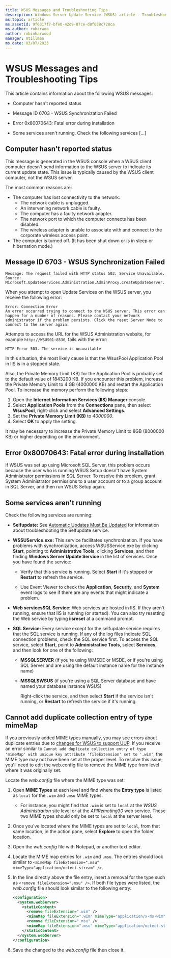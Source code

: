 ```yaml
---
title: WSUS Messages and Troubleshooting Tips
description: Windows Server Update Service (WSUS) article - Troubleshoot using WSUS messages
ms.topic: article
ms.assetid: 9f6317f7-bfe0-42d9-87ce-d8f038c728ca
ms.author: roharwoo
author: robinharwood
manager: mtillman
ms.date: 03/07/2023
---
```

# WSUS Messages and Troubleshooting Tips



This article contains information about the following WSUS messages:

- Computer hasn't reported status

- Message ID 6703 - WSUS Synchronization Failed

- Error 0x80070643: Fatal error during installation

- Some services aren't running. Check the following services [...]

## Computer hasn't reported status

This message is generated in the WSUS console when a WSUS client computer doesn't send information to the WSUS server to indicate its current update state. This issue is typically caused by the WSUS client computer, not the WSUS server.

The most common reasons are:

- The computer has lost connectivity to the network:
  - The network cable is unplugged.
  - An intervening network cable is faulty.
  - The computer has a faulty network adapter.
  - The network port to which the computer connects has been disabled.
  - The wireless adapter is unable to associate with and connect to the corporate wireless access point.
- The computer is turned off. (It has been shut down or is in sleep or hibernation mode.)

## Message ID 6703 - WSUS Synchronization Failed

```Event
Message: The request failed with HTTP status 503: Service Unavailable.
Source: Microsoft.UpdateServices.Administration.AdminProxy.createUpdateServer.
```

When you attempt to open Update Services on the WSUS server, you receive the following error:

```Event
Error: Connection Error
An error occurred trying to connect to the WSUS server. This error can happen for a number of reasons. Please contact your network administrator if the problem persists. Click the reset Server Node to connect to the server again.
```

Attempts to access the URL for the WSUS Administration website, for example `http://WSUS01:8530`, fails with the error:

`HTTP Error 503. The service is unavailable`

In this situation, the most likely cause is that the WsusPool Application Pool in IIS is in a stopped state.

Also, the Private Memory Limit (KB) for the Application Pool is probably set to the default value of 1843200 KB. If you encounter this problem, increase the Private Memory Limit to 4 GB (4000000 KB) and restart the Application Pool. To increase the memory perform the following steps:

1. Open the **Internet Information Services (IIS) Manager** console.
1. Select **Application Pools** from the **Connections** pane, then select **WsusPool**, right-click and select **Advanced Settings**.
1. Set the **Private Memory Limit (KB)** to _4000000_.
1. Select **OK** to apply the setting.

It may be necessary to increase the Private Memory Limit to 8GB (8000000 KB) or higher depending on the environment.

## Error 0x80070643: Fatal error during installation

If WSUS was set up using Microsoft SQL Server, this problem occurs because the user who is running WSUS Setup doesn't have System Administrator permissions in SQL Server.
To resolve this problem, grant System Administrator permissions to a user account or to a group account in SQL Server, and then run WSUS Setup again.

## Some services aren't running

Check the following services are running:

- **Selfupdate:** See [Automatic Updates Must Be Updated](/previous-versions/windows/it-pro/windows-server-2008-R2-and-2008/cc708554(v=ws.10)) for information about troubleshooting the Selfupdate service.

- **WSSUService.exe:** This service facilitates synchronization. If you have problems with synchronization, access WSUSService.exe by clicking **Start**, pointing to **Administrative Tools**, clicking **Services**, and then finding **Windows Server Update Service** in the list of services. Once you have found the service:

  - Verify that this service is running. Select **Start** if it's stopped or **Restart** to refresh the service.

  - Use Event Viewer to check the **Application**, **Securit**y, and **System** event logs to see if there are any events that might indicate a problem.

- **Web servicesSQL Service:** Web services are hosted in IIS. If they aren't running, ensure that IIS is running (or started). You can also try resetting the Web service by typing **iisreset** at a command prompt.

- **SQL Service:** Every service except for the selfupdate service requires that the SQL service is running. If any of the log files indicate SQL connection problems, check the SQL service first. To access the SQL service, select **Start**, point to **Administrative Tools**, select **Services**, and then look for one of the following:

  - **MSSQLSERVER** (if you're using WMSDE or MSDE, or if you're using SQL Server and are using the default instance name for the instance name)

  - **MSSQL$WSUS** (if you're using a SQL Server database and have named your database instance WSUS)

    Right-click the service, and then select **Start** if the service isn't running, or **Restart** to refresh the service if it's running.

## Cannot add duplicate collection entry of type mimeMap
<!--max7633666-->
If you previously added MIME types manually, you may see errors about duplicate entries due to [changes for WSUS to support UUP](../plan/plan-your-wsus-deployment.md#uup-considerations). If you receive an error similar to  `Cannot add duplicate collection entry of type 'mimeMap' with unique key attribute 'fileExtension' set to '.wim'`, the MIME type may not have been set at the proper level. To resolve this issue, you'll need to edit the web.config file to remove the MIME type from level where it was originally set.

Locate the *web.config* file where the MIME type was set:

1. Open **MIME Types** at each level and find where the **Entry type** is listed as `local` for the `.wim` and `.msu` MIME types.  
   - For instance, you might find that `.wim` is set to `local` at the *WSUS Administration* site level or at the *APIRemoting30* web service. These two MIME types should only be set to `local` at the server level.
1. Once you've located where the MIME types are set to `local`, from that same location, in the action pane, select **Explore** to open the folder location.
1. Open the *web.config* file with Notepad, or another text editor.
1. Locate the MIME map entries for `.wim` and `.msu`. The entries should look similar to `<mimeMap fileExtension=".msu" mimeType="application/octect-stream" />`.
1. In the line directly above the file entry, insert a removal for the type such as `<remove fileExtension=".msu" />`. If both file types were listed, the *web.config* file should look similar to the following entry:

    ```xml
    <configuration>
      <system.webServer>
        <staticContent>
          <remove fileExtension=".wim" />
          <mimeMap fileExtension=".wim" mimeType="application/x-ms-wim" />
          <remove fileExtension=".msu" />
          <mimeMap fileExtension=".msu" mimeType="application/octect-stream" />
        </staticContent>
      </system.webServer>
    </configuration>
    ```

1. Save the changed to the *web.config* file then close it.
